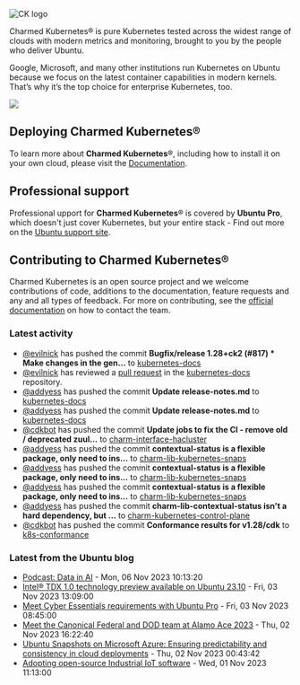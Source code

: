 ![CK logo](https://assets.ubuntu.com/v1/451d4cf4-Charmed+Kubernetes_RGB_onWhite_2022.svg)

Charmed Kubernetes® is pure Kubernetes tested across the widest range of clouds with modern metrics and monitoring, brought to you by the people who deliver Ubuntu.

Google, Microsoft, and many other institutions run Kubernetes on Ubuntu because we focus on the latest container capabilities in modern kernels. That’s why it’s the top choice for enterprise Kubernetes, too.

![](https://assets.ubuntu.com/v1/843c77b6-juju-at-a-glace.svg)

## Deploying Charmed Kubernetes®

To learn more about **Charmed Kubernetes**®, including how to install it on your own cloud, please visit the [Documentation][docs].

## Professional support

Professional upport for **Charmed Kubernetes**® is covered by **Ubuntu Pro**, which doesn't just cover Kubernetes, but your entire stack - Find out more on the [Ubuntu support site](https://ubuntu.com/support).

## Contributing to Charmed Kubernetes®

Charmed Kubernetes is an open source project and we welcome contributions of code, additions to the documentation, feature requests and any and all types of feedback. For more on contributing, see the [official documentation][get-in-touch] on how to contact the team.

<!-- LINKS -->
[docs]: https://ubuntu.com/kubernetes/docs
[get-in-touch]: https://ubuntu.com/kubernetes/docs/get-in-touch

### Latest activity

<!-- activity starts -->
 - [@evilnick](https://github.com/evilnick) has pushed the commit **Bugfix/release 1.28+ck2 (#817)  * Make changes in the gen...** to [kubernetes-docs](https://github.com/charmed-kubernetes/kubernetes-docs)
 - [@evilnick](https://github.com/evilnick) has reviewed a [pull request](https://github.com/charmed-kubernetes/kubernetes-docs/pull/817) in the [kubernetes-docs](https://github.com/charmed-kubernetes/kubernetes-docs) repository.
 - [@addyess](https://github.com/addyess) has pushed the commit **Update release-notes.md** to [kubernetes-docs](https://github.com/charmed-kubernetes/kubernetes-docs)
 - [@addyess](https://github.com/addyess) has pushed the commit **Update release-notes.md** to [kubernetes-docs](https://github.com/charmed-kubernetes/kubernetes-docs)
 - [@cdkbot](https://github.com/cdkbot) has pushed the commit **Update jobs to fix the CI  - remove old / deprecated zuul...** to [charm-interface-hacluster](https://github.com/charmed-kubernetes/charm-interface-hacluster)
 - [@addyess](https://github.com/addyess) has pushed the commit **contextual-status is a flexible package, only need to ins...** to [charm-lib-kubernetes-snaps](https://github.com/charmed-kubernetes/charm-lib-kubernetes-snaps)
 - [@addyess](https://github.com/addyess) has pushed the commit **contextual-status is a flexible package, only need to ins...** to [charm-lib-kubernetes-snaps](https://github.com/charmed-kubernetes/charm-lib-kubernetes-snaps)
 - [@addyess](https://github.com/addyess) has pushed the commit **contextual-status is a flexible package, only need to ins...** to [charm-lib-kubernetes-snaps](https://github.com/charmed-kubernetes/charm-lib-kubernetes-snaps)
 - [@addyess](https://github.com/addyess) has pushed the commit **charm-lib-contextual-status isn't a hard dependency, but ...** to [charm-kubernetes-control-plane](https://github.com/charmed-kubernetes/charm-kubernetes-control-plane)
 - [@cdkbot](https://github.com/cdkbot) has pushed the commit **Conformance results for v1.28/cdk** to [k8s-conformance](https://github.com/charmed-kubernetes/k8s-conformance)
<!-- activity ends -->

<!-- roadmap starts -->

<!-- roadmap ends -->

### Latest from the Ubuntu blog

<!-- blog starts -->
* [Podcast: Data in AI](https://ubuntu.com//blog/podcast-data-in-ai) - Mon, 06 Nov 2023 10:13:20 
* [Intel® TDX 1.0 technology preview available on Ubuntu 23.10](https://ubuntu.com//blog/intel-tdx-1-0-preview-on-ubuntu-23-10) - Fri, 03 Nov 2023 13:09:00 
* [Meet Cyber Essentials requirements with Ubuntu Pro](https://ubuntu.com//blog/meet-cyber-essentials-requirements-with-ubuntu-pro) - Fri, 03 Nov 2023 08:45:00 
* [Meet the Canonical Federal and DOD team at Alamo Ace 2023](https://ubuntu.com//blog/meet-the-canonical-federal-and-dod-team-at-alamo-ace-2023) - Thu, 02 Nov 2023 16:22:40 
* [Ubuntu Snapshots on Microsoft Azure: Ensuring predictability and consistency in cloud deployments](https://ubuntu.com//blog/ubuntu-snapshots-on-azure-ensuring-predictability-and-consistency-in-cloud-deployments) - Thu, 02 Nov 2023 00:43:42 
* [Adopting open-source Industrial IoT software](https://ubuntu.com//blog/adopting-open-source-industrial-iot) - Wed, 01 Nov 2023 11:13:00 
<!-- blog ends -->
